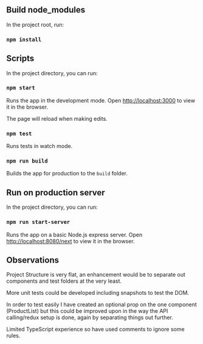 ## Build node_modules

In the project root, run:

### `npm install`

## Scripts

In the project directory, you can run:

### `npm start`

Runs the app in the development mode.
Open [http://localhost:3000](http://localhost:3000) to view it in the browser.

The page will reload when making edits.

### `npm test`

Runs tests in watch mode.

### `npm run build`

Builds the app for production to the `build` folder.

## Run on production server

In the project directory, you can run:

### `npm run start-server`

Runs the app on a basic Node.js express server.
Open [http://localhost:8080/next](http://localhost:8080/next) to view it in the browser.


## Observations

Project Structure is very flat, an enhancement would be to separate out components and test folders at the very least.

More unit tests could be developed including snapshots to test the DOM.

In order to test easily I have created an optional prop on the one component (ProductList) but this could be improved upon in the way the API calling/redux setup is done, again by separating things out further.

Limited TypeScript experience so have used comments to ignore some rules.


